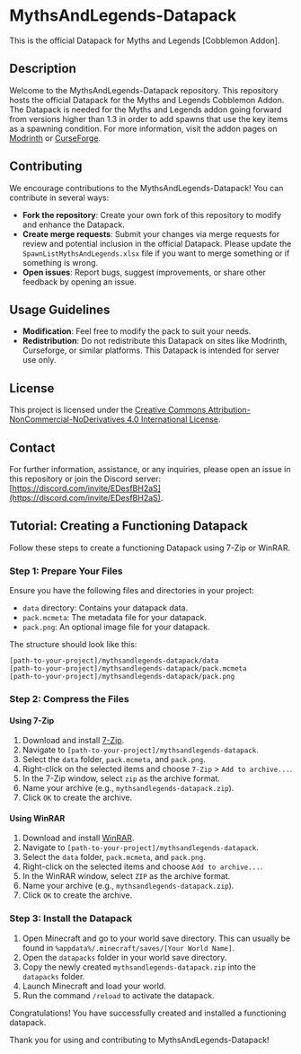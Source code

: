 # MythsAndLegends-Datapack

This is the official Datapack for Myths and Legends [Cobblemon Addon].

## Description

Welcome to the MythsAndLegends-Datapack repository. This repository hosts the official Datapack for the Myths and Legends Cobblemon Addon. The Datapack is needed for the Myths and Legends addon going forward from versions higher than 1.3 in order to add spawns that use the key items as a spawning condition. For more information, visit the addon pages on [Modrinth](https://modrinth.com/mod/cobblemon-myths-and-legends-addon) or [CurseForge](https://www.curseforge.com/minecraft/mc-mods/myths-and-legends-cobblemon-addon).

## Contributing

We encourage contributions to the MythsAndLegends-Datapack! You can contribute in several ways:

- **Fork the repository**: Create your own fork of this repository to modify and enhance the Datapack.
- **Create merge requests**: Submit your changes via merge requests for review and potential inclusion in the official Datapack. Please update the `SpawnListMythsAndLegends.xlsx` file if you want to merge something or if something is wrong.
- **Open issues**: Report bugs, suggest improvements, or share other feedback by opening an issue.

## Usage Guidelines

- **Modification**: Feel free to modify the pack to suit your needs.
- **Redistribution**: Do not redistribute this Datapack on sites like Modrinth, Curseforge, or similar platforms. This Datapack is intended for server use only.

## License

This project is licensed under the [Creative Commons Attribution-NonCommercial-NoDerivatives 4.0 International License](https://creativecommons.org/licenses/by-nc-nd/4.0/).

## Contact

For further information, assistance, or any inquiries, please open an issue in this repository or join the Discord server: [https://discord.com/invite/EDesfBH2aS](https://discord.com/invite/EDesfBH2aS).

## Tutorial: Creating a Functioning Datapack

Follow these steps to create a functioning Datapack using 7-Zip or WinRAR.

### Step 1: Prepare Your Files

Ensure you have the following files and directories in your project:

- `data` directory: Contains your datapack data.
- `pack.mcmeta`: The metadata file for your datapack.
- `pack.png`: An optional image file for your datapack.

The structure should look like this:
```
[path-to-your-project]/mythsandlegends-datapack/data
[path-to-your-project]/mythsandlegends-datapack/pack.mcmeta
[path-to-your-project]/mythsandlegends-datapack/pack.png
```

### Step 2: Compress the Files

#### Using 7-Zip

1. Download and install [7-Zip](https://www.7-zip.org/).
2. Navigate to `[path-to-your-project]/mythsandlegends-datapack`.
3. Select the `data` folder, `pack.mcmeta`, and `pack.png`.
4. Right-click on the selected items and choose `7-Zip` > `Add to archive...`.
5. In the 7-Zip window, select `zip` as the archive format.
6. Name your archive (e.g., `mythsandlegends-datapack.zip`).
7. Click `OK` to create the archive.

#### Using WinRAR

1. Download and install [WinRAR](https://www.win-rar.com/).
2. Navigate to `[path-to-your-project]/mythsandlegends-datapack`.
3. Select the `data` folder, `pack.mcmeta`, and `pack.png`.
4. Right-click on the selected items and choose `Add to archive...`.
5. In the WinRAR window, select `ZIP` as the archive format.
6. Name your archive (e.g., `mythsandlegends-datapack.zip`).
7. Click `OK` to create the archive.

### Step 3: Install the Datapack

1. Open Minecraft and go to your world save directory. This can usually be found in `%appdata%/.minecraft/saves/[Your World Name]`.
2. Open the `datapacks` folder in your world save directory.
3. Copy the newly created `mythsandlegends-datapack.zip` into the `datapacks` folder.
4. Launch Minecraft and load your world.
5. Run the command `/reload` to activate the datapack.

Congratulations! You have successfully created and installed a functioning datapack.

Thank you for using and contributing to MythsAndLegends-Datapack!